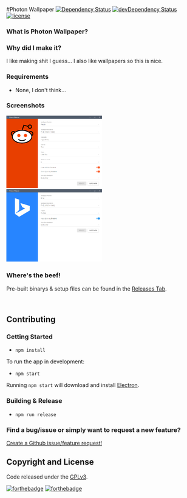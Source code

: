 #Photon Wallpaper
[![Dependency Status](https://david-dm.org/luigiplr/photon-wallpaper.svg)](https://david-dm.org/luigiplr/photon-wallpaper) 
[![devDependency Status](https://david-dm.org/luigiplr/photon-wallpaper/dev-status.svg)](https://david-dm.org/luigiplr/photon-wallpaper#info=devDependencies) 
[![license](https://img.shields.io/badge/license-GPLv3-brightgreen.svg)](LICENSE) 



### What is Photon Wallpaper?

### Why did I make it?

I like making shit I guess... I also like wallpapers so this is nice.

### Requirements

 - None, I don't think...

### Screenshots

<img src="preview/UI_reddit.png" alt="Reddit" width="50%"/>
<img src="preview/UI_bing.png" alt="Bing" width="50%"/>

### Where's the beef!

Pre-built binarys & setup files can be found in the [Releases Tab](https://github.com/luigiplr/photon-wallpaper/releases).

<br>


## Contributing

### Getting Started

- `npm install`

To run the app in development:

- `npm start`

Running `npm start` will download and install [Electron](http://electron.atom.io/).

### Building & Release

- `npm run release`

### Find a bug/issue or simply want to request a new feature?

[Create a Github issue/feature request!](https://github.com/luigiplr/photon-wallpaper/issues/new)

## Copyright and License

Code released under the [GPLv3](LICENSE).

[![forthebadge](http://forthebadge.com/images/badges/fuck-it-ship-it.svg)](http://forthebadge.com)
[![forthebadge](http://forthebadge.com/images/badges/built-with-love.svg)](http://forthebadge.com)
